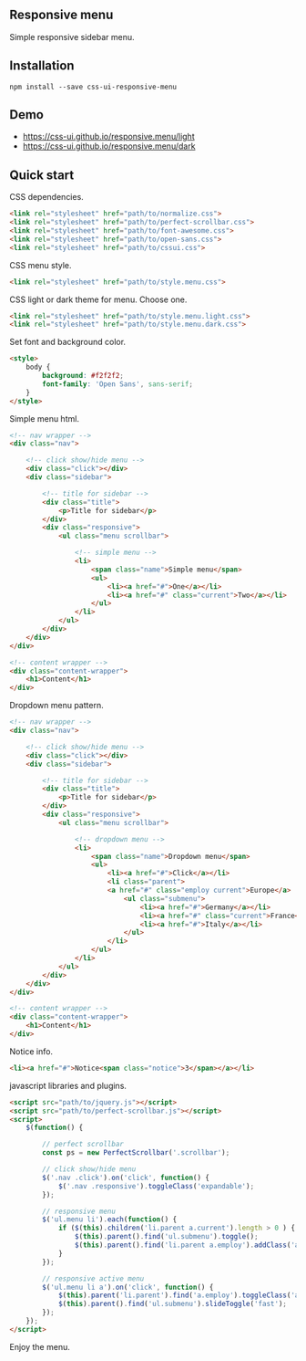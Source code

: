 ## Responsive menu

Simple responsive sidebar menu.

## Installation

```
npm install --save css-ui-responsive-menu
```

## Demo

- https://css-ui.github.io/responsive.menu/light
- https://css-ui.github.io/responsive.menu/dark

## Quick start

CSS dependencies.

```html
<link rel="stylesheet" href="path/to/normalize.css">
<link rel="stylesheet" href="path/to/perfect-scrollbar.css">
<link rel="stylesheet" href="path/to/font-awesome.css">
<link rel="stylesheet" href="path/to/open-sans.css">
<link rel="stylesheet" href="path/to/cssui.css">
```

CSS menu style.

```html
<link rel="stylesheet" href="path/to/style.menu.css">
```

CSS light or dark theme for menu. Choose one.

```html
<link rel="stylesheet" href="path/to/style.menu.light.css">
<link rel="stylesheet" href="path/to/style.menu.dark.css">
```

Set font and background color.

```html
<style>
	body {
		background: #f2f2f2;
		font-family: 'Open Sans', sans-serif;
	}
</style>
```

Simple menu html.

```html
<!-- nav wrapper -->
<div class="nav">

	<!-- click show/hide menu -->
	<div class="click"></div>
	<div class="sidebar">

		<!-- title for sidebar -->
		<div class="title">
			<p>Title for sidebar</p>
		</div>
		<div class="responsive">
			<ul class="menu scrollbar">

				<!-- simple menu -->
				<li>
					<span class="name">Simple menu</span>
					<ul>
						<li><a href="#">One</a></li>
						<li><a href="#" class="current">Two</a></li>
					</ul>
				</li>
			</ul>
		</div>
	</div>
</div>

<!-- content wrapper -->
<div class="content-wrapper">
	<h1>Content</h1>
</div>
```

Dropdown menu pattern.

```html
<!-- nav wrapper -->
<div class="nav">

	<!-- click show/hide menu -->
	<div class="click"></div>
	<div class="sidebar">

		<!-- title for sidebar -->
		<div class="title">
			<p>Title for sidebar</p>
		</div>
		<div class="responsive">
			<ul class="menu scrollbar">

				<!-- dropdown menu -->
				<li>
					<span class="name">Dropdown menu</span>
					<ul>
						<li><a href="#">Click</a></li>
						<li class="parent">
						<a href="#" class="employ current">Europe</a>
							<ul class="submenu">
								<li><a href="#">Germany</a></li>
								<li><a href="#" class="current">France</a></li>
								<li><a href="#">Italy</a></li>
							</ul>
						</li>
					</ul>
				</li>
			</ul>
		</div>
	</div>
</div>

<!-- content wrapper -->
<div class="content-wrapper">
	<h1>Content</h1>
</div>
```

Notice info.

```html
<li><a href="#">Notice<span class="notice">3</span></a></li>
```

javascript libraries and plugins.

```html
<script src="path/to/jquery.js"></script>
<script src="path/to/perfect-scrollbar.js"></script>
<script>
	$(function() {

		// perfect scrollbar
		const ps = new PerfectScrollbar('.scrollbar');

		// click show/hide menu
		$('.nav .click').on('click', function() {
			$('.nav .responsive').toggleClass('expandable');
		});

		// responsive menu
		$('ul.menu li').each(function() {
			if ($(this).children('li.parent a.current').length > 0 ) {
				$(this).parent().find('ul.submenu').toggle();
				$(this).parent().find('li.parent a.employ').addClass('active');
			}
		});

		// responsive active menu
		$('ul.menu li a').on('click', function() {
			$(this).parent('li.parent').find('a.employ').toggleClass('active');
			$(this).parent().find('ul.submenu').slideToggle('fast');
		});
	});
</script>
```

Enjoy the menu.
